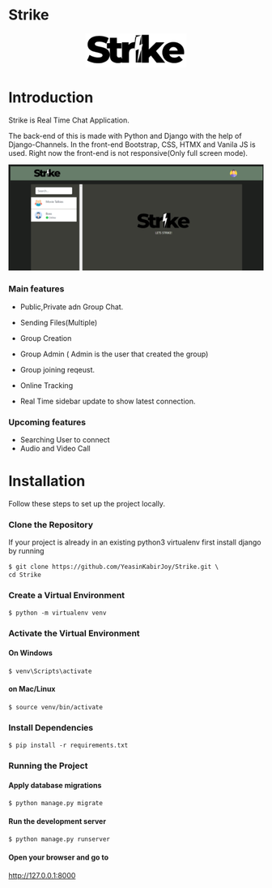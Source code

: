 # Strike
<div align="center">
  <img src="__screenshots/logo.png" alt="Logo" width="200">
</div>

# Introduction

Strike is Real Time Chat Application.

The back-end of this is made with Python and Django with the help of Django-Channels. In the front-end Bootstrap, CSS, HTMX and Vanila JS is used. Right now the front-end is not responsive(Only full screen mode).

![Default Home View](__screenshots/home.png?raw=true "Title")

### Main features

* Public,Private adn Group Chat.

* Sending Files(Multiple)

* Group Creation

* Group Admin ( Admin is the user that created the group)

* Group joining reqeust.

* Online Tracking

* Real Time sidebar update to show latest connection.

### Upcoming features
* Searching User to connect
* Audio and Video Call


# Installation

Follow these steps to set up the project locally.

### Clone the Repository

If your project is already in an existing python3 virtualenv first install django by running

    $ git clone https://github.com/YeasinKabirJoy/Strike.git \
    cd Strike
    
      
### Create a Virtual Environment

    $ python -m virtualenv venv
    
### Activate the Virtual Environment
#### On Windows
    $ venv\Scripts\activate
#### on Mac/Linux
    $ source venv/bin/activate
    
### Install Dependencies
    $ pip install -r requirements.txt
    
### Running the Project

#### Apply database migrations
    $ python manage.py migrate
#### Run the development server
    $ python manage.py runserver
#### Open your browser and go to
   http://127.0.0.1:8000
    
    

